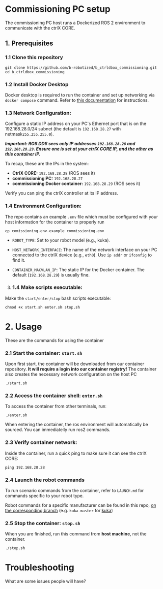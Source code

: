 # Commissioning PC setup

The commissioning PC host runs a Dockerized ROS 2 environment to communicate with the ctrlX CORE.

## 1. Prerequisites

### 1.1 Clone this repository

  ```
  git clone https://github.com/b-robotized/b_ctrldbox_commissioning.git
  cd b_ctrldbox_commissioning

  ```
### 1.2 Install Docker Desktop

  Docker desktop is required to run the container and set up networking via `docker compose` command.
  Refer to [this documentation](https://rtw.b-robotized.com/master/docker/general_information_docker/general_information_docker.html#installation-of-docker) for instructions.

### 1.3 Network Configuration:
  
  Configure a static IP address on your PC's Ethernet port that is on the 192.168.28.0/24 subnet (the default is `192.168.28.27` with netmask`255.255.255.0`).

  ***Important: ROS DDS sees only IP addresses `192.168.28.28` and `192.168.28.29`. Ensure one is set at your ctrlX CORE IP, and the other as this container IP.***

  To recap, these are the IPs in the system:
  - **CtrlX CORE:** `192.168.28.28` (ROS sees it)
  - **commissioning PC:** `192.168.28.27`
  - **commissioning Docker container:** `192.168.28.29` (ROS sees it)

  Verify you can ping the ctrlX controller at its IP address.

### 1.4 Environment Configuration:

  The repo contains an example `.env` file which must be configured with your host information for the container to properly run

  ```
  cp comissioning.env.example commissioning.env
  ```
  * `ROBOT_TYPE`: Set to your robot model (e.g., kuka).

  * `HOST_NETWORK_INTERFACE`: The name of the network interface on your PC connected to the ctrlX device (e.g., `eth0`). Use `ip addr` or `ifconfig` to find it.

  * `CONTAINER_MACVLAN_IP`: The static IP for the Docker container. The default (`192.168.28.29`) is usually fine.

3. ### 1.4 Make scripts executable:

  Make the `start/enter/stop` bash scripts executable:
  ```
  chmod +x start.sh enter.sh stop.sh
  ```

# 2. Usage

These are the commands for using the container

### 2.1 Start the container: `start.sh`

Upon first start, the container will be downloaded from our container repository. **It will require a login into our container registry!**
The container also creates the necessary network configuration on the host PC
```
./start.sh
```

### 2.2 Access the container shell: `enter.sh`

To access the container from other terminals, run:
```
./enter.sh
```
When entering the container, the ros environment will automatically be sourced. You can immediatelly run ros2 commands.


### 2.3 Verify container network:

Inside the container, run a quick ping to make sure it can see the ctrlX CORE:

```
ping 192.168.28.28
```

### 2.4 Launch the robot commands

To run scenario commands from the container, refer to `LAUNCH.md` for commands specific to your robot type.

Robot commands for a specific manufacturer can be found in this repo, [on the corresponding branch](https://github.com/b-robotized/b_ctrldbox_commissioning/branches) (e.g. `kuka-master` for [kuka](https://github.com/b-robotized/b_ctrldbox_commissioning/tree/kuka-master))


### 2.5 Stop the container: `stop.sh`

When you are finished, run this command from **host machine**, not the container.
```
./stop.sh
```


# Troubleshooting

What are some issues people will have?